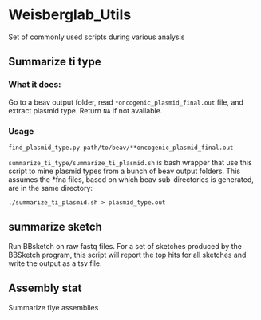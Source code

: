 # Weisberglab_Utils
Set of commonly used scripts during various analysis

## Summarize ti type
### What it does:
Go to a beav output folder, read `*oncogenic_plasmid_final.out` file, and extract plasmid type. Return `NA` if not available.

### Usage
`find_plasmid_type.py path/to/beav/**oncogenic_plasmid_final.out`

`summarize_ti_type/summarize_ti_plasmid.sh` is bash wrapper that use this script to mine plasmid types from a bunch of beav output folders. This assumes the *fna files, based on which beav sub-directories is generated, are in the same directory:

`./summarize_ti_plasmid.sh > plasmid_type.out`

## summarize sketch
Run BBsketch on raw fastq files. For a set of sketches produced by the BBSketch program, this script will report the top hits for all sketches and write the output as a tsv file. 


## Assembly stat
Summarize flye assemblies
